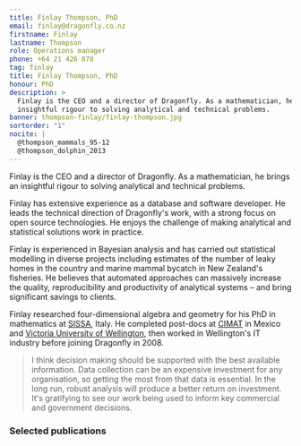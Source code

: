 ```yaml
---
title: Finlay Thompson, PhD
email: finlay@dragonfly.co.nz
firstname: Finlay
lastname: Thompson
role: Operations manager
phone: +64 21 426 878
tag: finlay
title: Finlay Thompson, PhD
honour: PhD
description: >
  Finlay is the CEO and a director of Dragonfly. As a mathematician, he brings an
  insightful rigour to solving analytical and technical problems.
banner: thompson-finlay/finlay-thompson.jpg
sortorder: "1"
nocite: |
  @thompson_mammals_95-12
  @thompson_dolphin_2013
---
```


Finlay is the CEO and a director of Dragonfly. As a mathematician, he brings an
insightful rigour to solving analytical and technical problems.

<!--more-->

Finlay has extensive experience as a database and software developer. He leads
the technical direction of Dragonfly's work, with a strong focus on open source
technologies. He enjoys the challenge of making analytical and
statistical solutions work in practice.

Finlay is experienced in Bayesian analysis and has carried out statistical
modelling in diverse projects including estimates of the number of leaky
homes in the country and marine mammal bycatch in New Zealand's
fisheries. He believes that automated approaches can massively increase the
quality, reproducibility and productivity of analytical systems – and bring
significant savings to clients.

Finlay researched four-dimensional algebra and geometry for his PhD in
mathematics at [SISSA](http://sissa.it), Italy. He completed post-docs at [CIMAT](http://www.cimat.mx/) in Mexico
and [Victoria University of Wellington](http://www.victoria.ac.nz/sms),
then worked in Wellington's IT industry before joining Dragonfly in 2008.

> I think decision making should be supported with the best available
> information. Data collection can be an expensive
> investment for any organisation, so getting the most from that data
> is essential. In the long run, robust analysis will produce a better return on
> investment. It's gratifying to see our work being used to inform key commercial and
> government decisions.

### Selected publications
